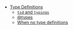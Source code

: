
* [Type Definitions](type-defintions/README.md)
    * [`tsd` and `typings`](type-defintions/tsd_typings.md)
    * [@types](type-defintions/types.md)
    * [When no type definitions](type-defintions/no_type_definitions.md)
